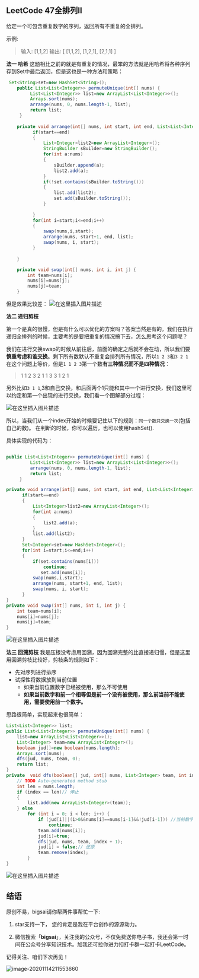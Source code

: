 ## LeetCode 47全排列Ⅱ

给定一个可包含重复数字的序列，返回所有不重复的全排列。

示例:

>输入: [1,1,2]
>输出:
>[
>[1,1,2],
>[1,2,1],
>[2,1,1]
>]


**法一 哈希**
这题相比之前的就是有重复的情况，最笨的方法就是用哈希将各种序列存到Set中最后返回，但是这也是一种方法和策略：

```java
 Set<String>set=new HashSet<String>();
	public List<List<Integer>> permuteUnique(int[] nums) {
		 List<List<Integer>> list=new ArrayList<List<Integer>>();
		 Arrays.sort(nums);
		 arrange(nums, 0, nums.length-1, list);
		 return list;
	 }
	
	private void arrange(int[] nums, int start, int end, List<List<Integer>> list) {
		  if(start==end)
		  {
			  List<Integer>list2=new ArrayList<Integer>();
			  StringBuilder sBuilder=new StringBuilder();
			  for(int a:nums)
			  {
				  sBuilder.append(a);
				  list2.add(a);
			  }
			  if(!set.contains(sBuilder.toString()))
			  {
				  list.add(list2);  
				  set.add(sBuilder.toString());
			  }
			  
		  }
		  for(int i=start;i<=end;i++)
		  {
			  swap(nums,i,start);
			  arrange(nums, start+1, end, list);
			  swap(nums, i, start);
		  }
		
	}

	private void swap(int[] nums, int i, int j) {
		int team=nums[i];
		nums[i]=nums[j];
		nums[j]=team;
	}
```

但是效果比较差：
![在这里插入图片描述](https://img-blog.csdnimg.cn/20201031171219836.png?x-oss-process=image/watermark,type_ZmFuZ3poZW5naGVpdGk,shadow_10,text_aHR0cHM6Ly9ibG9nLmNzZG4ubmV0L3FxXzQwNjkzMTcx,size_1,color_FFFFFF,t_70)


**法二 递归剪枝**

第一个是真的很慢，但是有什么可以优化的方案吗？答案当然是有的，我们在执行递归全排列的时候，主要考的是要把重复的情况搞下去，怎么思考这个问题呢？

我们在进行交换swap的时候从前往后，前面的确定之后就不会在动，所以我们要**慎重考虑和谁交换**。剩下所有数默认不重复会排列所有情况，所以`1 2 3`和`3 2 1 `在这个问题上等价，但是`1 1 2 3`第一个数**有三种情况而不是四种情况**：
>1 1 2 3
>2 1 1 3
>3 1 2 1

另外比如`3 1 1`,3和自己交换，和后面两个1只能和其中一个进行交换，我们这里可以约定和第一个出现的进行交换，我们看一个图解部分过程：

![在这里插入图片描述](https://img-blog.csdnimg.cn/2020103119595885.png?x-oss-process=image/watermark,type_ZmFuZ3poZW5naGVpdGk,shadow_10,text_aHR0cHM6Ly9ibG9nLmNzZG4ubmV0L3FxXzQwNjkzMTcx,size_1,color_FFFFFF,t_70)


所以，当我们从一个index开始的时候要记住以下的规则：`同一个数只交换一次`(包括自己的数)。
在判断的时候，你可以遍历，也可以使用hashSet().



具体实现的代码为：

```java

public List<List<Integer>> permuteUnique(int[] nums) {
		 List<List<Integer>> list=new ArrayList<List<Integer>>();
		 arrange(nums, 0, nums.length-1, list);
		 return list;
	 }

private void arrange(int[] nums, int start, int end, List<List<Integer>> list) {
	  if(start==end)
	  {
		  List<Integer>list2=new ArrayList<Integer>();
		  for(int a:nums)
		  {
			  list2.add(a);
		  }
		  list.add(list2);
	  }
	  Set<Integer>set=new HashSet<Integer>();	  
	  for(int i=start;i<=end;i++)
	  {
		  if(set.contains(nums[i]))
			  continue;
             set.add(nums[i]);			 
		  swap(nums,i,start);
		  arrange(nums, start+1, end, list);
		  swap(nums, i, start);
	  }	
}
private void swap(int[] nums, int i, int j) {
	int team=nums[i];
	nums[i]=nums[j];
	nums[j]=team;
}
```
![在这里插入图片描述](https://img-blog.csdnimg.cn/2020103118542873.png?x-oss-process=image/watermark,type_ZmFuZ3poZW5naGVpdGk,shadow_10,text_aHR0cHM6Ly9ibG9nLmNzZG4ubmV0L3FxXzQwNjkzMTcx,size_16,color_FFFFFF,t_70)

**法三 回溯剪枝**
我是压根没考虑用回溯，因为回溯完整的比直接递归慢，但是这里用回溯剪枝比较好，剪枝条的规则如下：
- 先对序列进行排序
- 试探性将数据放到当前位置
  - 如果当前位置数字已经被使用，那么不可使用
  - **如果当前数字和前一个相等但是前一个没有被使用，那么前当前不能使用，需要使用前一个数字。**

思路很简单，实现起来也很简单：

```java
List<List<Integer>> list;
public List<List<Integer>> permuteUnique(int[] nums) {
	list=new ArrayList<List<Integer>>();
	List<Integer> team=new ArrayList<Integer>();
	boolean jud[]=new boolean[nums.length];
	Arrays.sort(nums);
	dfs(jud, nums, team, 0);
	return list;
}
private  void dfs(boolean[] jud, int[] nums, List<Integer> team, int index) {
	// TODO Auto-generated method stub
	int len = nums.length;
	if (index == len)// 停止
	{
		list.add(new ArrayList<Integer>(team));
	} else
		for (int i = 0; i < len; i++) {
		    if (jud[i]||(i>0&&nums[i]==nums[i-1]&&!jud[i-1])) //当前数字被用过 或者前一个相等的还没用，当前即不可用
		    	continue;
			team.add(nums[i]);
			jud[i]=true;
			dfs(jud, nums, team, index + 1);
		    jud[i] = false;// 还原
		    team.remove(index);
		}
}
```

![在这里插入图片描述](https://img-blog.csdnimg.cn/20201031204856233.png?x-oss-process=image/watermark,type_ZmFuZ3poZW5naGVpdGk,shadow_10,text_aHR0cHM6Ly9ibG9nLmNzZG4ubmV0L3FxXzQwNjkzMTcx,size_1,color_FFFFFF,t_70)

## 结语

原创不易，bigsai请你帮两件事帮忙一下:

1. star支持一下， 您的肯定是我在平台创作的源源动力。

2. 微信搜索「**bigsai**」，关注我的公众号，不仅免费送你电子书，我还会第一时间在公众号分享知识技术。加我还可拉你进力扣打卡群一起打卡LeetCode。

记得关注、咱们下次再见！

![image-20201114211553660](https://bigsai.oss-cn-shanghai.aliyuncs.com/img/3cd335655373276f330fa2c16b0e20f6.png)